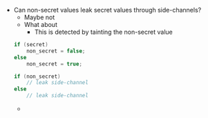- Can non-secret values leak secret values through side-channels? 
	- Maybe not
	- What about
		- This is detected by tainting the non-secret value
	``` C 
	if (secret)
		non_secret = false;
	else
		non_secret = true;

	if (non_secret)
		// leak side-channel 
	else
		// leak side-channel
	```
	- 